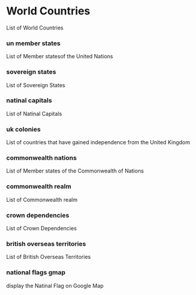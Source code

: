 World Countries
===============

List of World Countries

### un member states

List of Member statesof the United Nations

### sovereign states

List of Sovereign States

### natinal capitals

List of Natinal Capitals

### uk colonies

List of countries that have gained independence from the United Kingdom

### commonwealth nations

List of Member states of the Commonwealth of Nations

### commonwealth realm

List of Commonwealth realm

### crown dependencies

List of Crown Dependencies

### british overseas territories

List of British Overseas Territories

### national flags gmap

display the Natinal Flag on Google Map
